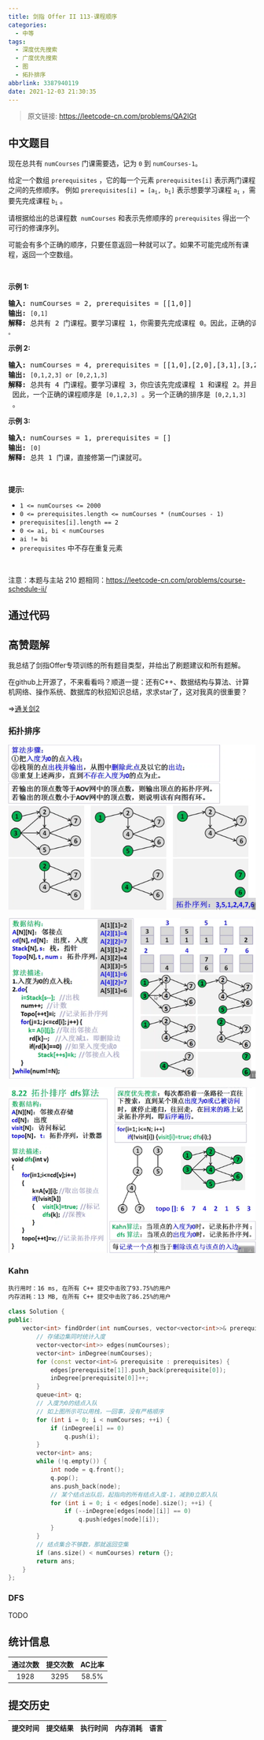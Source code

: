 ```yaml
---
title: 剑指 Offer II 113-课程顺序
categories:
  - 中等
tags:
  - 深度优先搜索
  - 广度优先搜索
  - 图
  - 拓扑排序
abbrlink: 3387940119
date: 2021-12-03 21:30:35
---
```


> 原文链接: https://leetcode-cn.com/problems/QA2IGt




## 中文题目
<div><p>现在总共有 <code>numCourses</code>&nbsp;门课需要选，记为&nbsp;<code>0</code>&nbsp;到&nbsp;<code>numCourses-1</code>。</p>

<p>给定一个数组&nbsp;<code>prerequisites</code> ，它的每一个元素&nbsp;<code>prerequisites[i]</code>&nbsp;表示两门课程之间的先修顺序。&nbsp;例如&nbsp;<code>prerequisites[i] = [a<sub>i</sub>, b<sub>i</sub>]</code>&nbsp;表示想要学习课程 <code>a<sub>i</sub></code>&nbsp;，需要先完成课程 <code>b<sub>i</sub></code>&nbsp;。</p>

<p>请根据给出的总课程数 &nbsp;<code>numCourses</code> 和表示先修顺序的&nbsp;<code>prerequisites</code>&nbsp;得出一个可行的修课序列。</p>

<p>可能会有多个正确的顺序，只要任意返回一种就可以了。如果不可能完成所有课程，返回一个空数组。</p>

<p>&nbsp;</p>

<p><strong>示例&nbsp;1:</strong></p>

<pre>
<strong>输入:</strong> numCourses = 2, prerequisites = [[1,0]] 
<strong>输出: </strong><code>[0,1]</code>
<strong>解释:</strong>&nbsp;总共有 2 门课程。要学习课程 1，你需要先完成课程 0。因此，正确的课程顺序为 <code>[0,1] 。</code></pre>

<p><strong>示例&nbsp;2:</strong></p>

<pre>
<strong>输入:</strong> numCourses = 4, prerequisites = [[1,0],[2,0],[3,1],[3,2]]
<strong>输出: </strong><code>[0,1,2,3] or [0,2,1,3]</code>
<strong>解释:</strong>&nbsp;总共有 4 门课程。要学习课程 3，你应该先完成课程 1 和课程 2。并且课程 1 和课程 2 都应该排在课程 0 之后。
&nbsp;因此，一个正确的课程顺序是&nbsp;<code>[0,1,2,3]</code> 。另一个正确的排序是&nbsp;<code>[0,2,1,3]</code> 。
</pre>

<p><strong>示例 3:</strong></p>

<pre>
<strong>输入:</strong> numCourses = 1, prerequisites = [] 
<strong>输出: </strong><code>[0]</code>
<strong>解释:</strong>&nbsp;总共 1 门课，直接修第一门课就可。</pre>

<p>&nbsp;</p>

<p><strong>提示:</strong></p>

<ul>
	<li><code>1 &lt;= numCourses &lt;= 2000</code></li>
	<li><code>0 &lt;= prerequisites.length &lt;= numCourses * (numCourses - 1)</code></li>
	<li><code>prerequisites[i].length == 2</code></li>
	<li><code>0 &lt;= ai, bi &lt; numCourses</code></li>
	<li><code>ai != bi</code></li>
	<li><code>prerequisites</code>&nbsp;中不存在重复元素</li>
</ul>

<p>&nbsp;</p>

<p><meta charset="UTF-8" />注意：本题与主站 210&nbsp;题相同：<a href="https://leetcode-cn.com/problems/course-schedule-ii/">https://leetcode-cn.com/problems/course-schedule-ii/</a></p>
</div>

## 通过代码
<RecoDemo>
</RecoDemo>


## 高赞题解
我总结了剑指Offer专项训练的所有题目类型，并给出了刷题建议和所有题解。

在github上开源了，不来看看吗？顺道一提：还有C++、数据结构与算法、计算机网络、操作系统、数据库的秋招知识总结，求求star了，这对我真的很重要？

$\Rightarrow$[通关剑2](https://github.com/muluoleiguo/interview/tree/master/%E9%9D%A2%E8%AF%95/%E7%AE%97%E6%B3%95%E4%B8%8E%E6%95%B0%E6%8D%AE%E7%BB%93%E6%9E%84/%E5%89%91%E6%8C%87Offer%E4%B8%93%E9%A1%B9%E8%AE%AD%E7%BB%83%EF%BC%88%E5%89%912%EF%BC%89)
### 拓扑排序
![WEBRESOURCE52000308114a0aeab367413e282112ee.png](../images/QA2IGt-0.png)

![WEBRESOURCEa0938108c3c84c0a0fc275aa9924d9e2.png](../images/QA2IGt-1.png)

![WEBRESOURCE56118c8d43ec89ca4cb9ec506ec3a63e.png](../images/QA2IGt-2.png)

### Kahn
```
执行用时：16 ms, 在所有 C++ 提交中击败了93.75%的用户
内存消耗：13 MB, 在所有 C++ 提交中击败了86.25%的用户
```
```cpp
class Solution {
public:
    vector<int> findOrder(int numCourses, vector<vector<int>>& prerequisites) {
        // 存储边集同时统计入度
        vector<vector<int>> edges(numCourses);
        vector<int> inDegree(numCourses);
        for (const vector<int>& prerequisite : prerequisites) {
            edges[prerequisite[1]].push_back(prerequisite[0]);
            inDegree[prerequisite[0]]++;
        }
        queue<int> q;
        // 入度为0的结点入队
        // 如上图所示可以用栈，一回事，没有严格顺序
        for (int i = 0; i < numCourses; ++i) {
            if (inDegree[i] == 0)
                q.push(i);
        }
        vector<int> ans;
        while (!q.empty()) {
            int node = q.front();
            q.pop();
            ans.push_back(node);
            // 某个结点出队后，起指向的所有结点入度-1，减到0立即入队
            for (int i = 0; i < edges[node].size(); ++i) {           
                if (--inDegree[edges[node][i]] == 0) 
                    q.push(edges[node][i]);
            }
        }
        // 结点集合不够数，那就返回空集
        if (ans.size() < numCourses) return {};
        return ans;
    }
};
```

### DFS
TODO

## 统计信息
| 通过次数 | 提交次数 | AC比率 |
| :------: | :------: | :------: |
|    1928    |    3295    |   58.5%   |

## 提交历史
| 提交时间 | 提交结果 | 执行时间 |  内存消耗  | 语言 |
| :------: | :------: | :------: | :--------: | :--------: |
